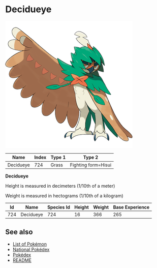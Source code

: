 # Decidueye


![Decidueye](images/724.png)

| **Name** | **Index** | **Type 1** | **Type 2** |
|----|----|----|----|
| Decidueye | 724 | Grass | Fighting form=Hisui  |

**Decidueye** 


Height is measured in decimeters (1/10th of a meter)

Weight is measured in hectograms (1/10th of a kilogram)

| **Id** | **Name** | **Species Id** | **Height** | **Weight** | **Base Experience** |
|--------|----------|----------------|------------|------------|---------------------|
| 724 | Decidueye | 724 | 16 | 366 | 265 |


## See also

- [List of Pokémon](../pokemon.md)
- [National Pokédex](../national_pokedex.md)
- [Pokédex](../pokedex.md)
- [README](../README.md)
